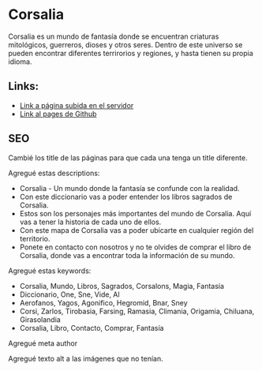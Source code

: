 <h1> Corsalia </h1>
  <p> Corsalia es un mundo de fantasía donde se encuentran criaturas mitológicos, guerreros, dioses y otros seres. Dentro de este universo se pueden encontrar diferentes terrirorios y regiones, y hasta tienen su propia idioma. </p>
<h2>Links:</h2>
<ul>
  <li>
    <a href="https://corsalia.netlify.app"> Link a página subida en el servidor </a>
  </li>
  <li>
    <a href="https://maserra.github.io/coderhouse-corsalia-serra/"> Link al pages de Github </a>
  </li>
</ul>
<h2> SEO </h2>
<p> Cambié los title de las páginas para que cada una tenga un title diferente. </p>
<p> Agregué estas descriptions: </p>
<ul>
  <li> Corsalia - Un mundo donde la fantasía se confunde con la realidad. </li>
	<li> Con este diccionario vas a poder entender los libros sagrados de Corsalia. </li>
	<li> Estos son los personajes más importantes del mundo de Corsalia. Aquí vas a tener la historia de cada uno de ellos. </li>
	<li> Con este mapa de Corsalia vas a poder ubicarte en cualquier región del territorio. </li>
	<li> Ponete en contacto con nosotros y no te olvides de comprar el libro de Corsalia, donde vas a encontrar toda la información de su mundo. </li>
</ul>
<p> Agregué estas keywords: </p>
<ul>
	<li> Corsalia, Mundo, Libros, Sagrados, Corsalons, Magia, Fantasía </li>
	<li> Diccionario, One, Sne, Vide, Al </li>
	<li> Aerofanos, Yagos, Agonifico, Hegromid, Bnar, Sney </li>
	<li> Corsi, Zarlos, Tirobasia, Farsing, Ramasia, Climania, Origamia, Chiluana, Girasolandia </li>
	<li> Corsalia, Libro, Contacto, Comprar, Fantasía </li>
</ul>
<p> Agregué meta author </p>
<p> Agregué texto alt a las imágenes que no tenían. </p>
